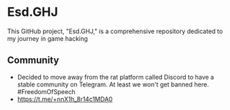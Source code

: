 # Esd.GHJ
This GitHub project, "Esd.GHJ," is a comprehensive repository dedicated to my journey in game hacking

## Community
- Decided to move away from the rat platform called Discord to have a stable community on Telegram. At least we won't get banned here. #FreedomOfSpeech
- https://t.me/+nnX1h_8r14c1MDA0
